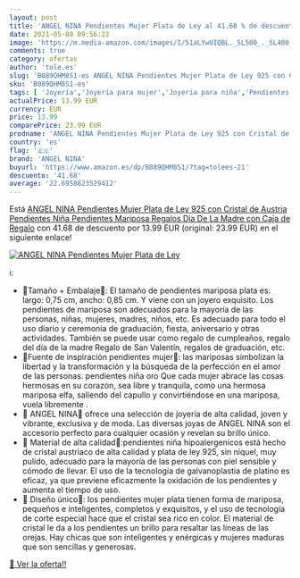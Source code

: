 ```yaml
---
layout: post
title: 'ANGEL NINA Pendientes Mujer Plata de Ley al 41.68 % de descuento'
date: 2021-05-08 09:56:22
image: 'https://m.media-amazon.com/images/I/51aLYwUIQBL._SL500_._SL400_.jpg'
comments: true
category: ofertas
author: 'tole.es'
slug: 'B089QHM8S1-es ANGEL NINA Pendientes Mujer Plata de Ley 925 con Cristal...'
sku: 'B089QHM8S1-es'
tags: [ 'Joyería','Joyería para mujer','Joyería para niña','Pendientes para mujer','Pendientes para niña','angel nina','de','ley','plata', ]
actualPrice: 13.99 EUR
currency: EUR
price: 13.99
comparePrice: 23.99 EUR
prodname: 'ANGEL NINA Pendientes Mujer Plata de Ley 925 con Cristal de Austria Pendientes Niña Pendientes Mariposa Regalos Dia De La Madre con Caja de Regalo'
country: 'es'
flag: '🇪🇸'
brand: 'ANGEL NINA'
buyurl: 'https://www.amazon.es/dp/B089QHM8S1/?tag=tolees-21'
descuento: '41.68'
average: '22.6958823529412'
---
```


Está [ANGEL NINA Pendientes Mujer Plata de Ley 925 con Cristal de Austria Pendientes Niña Pendientes Mariposa Regalos Dia De La Madre con Caja de Regalo](https://www.amazon.es/dp/B089QHM8S1/?tag=tolees-21) con 41.68 de descuento por 13.99 EUR (original: 23.99 EUR) en el siguiente enlace!

[![ANGEL NINA Pendientes Mujer Plata de Ley](https://m.media-amazon.com/images/I/51aLYwUIQBL._SL500_._SL400_.jpg)](https://www.amazon.es/dp/B089QHM8S1/?tag=tolees-21)

ℹ️:

- 🦋Tamaño + Embalaje🦋: El tamaño de pendientes mariposa plata es: largo: 0,75 cm, ancho: 0,85 cm. Y viene con un joyero exquisito. Los pendientes de mariposa son adecuados para la mayoría de las personas, niñas, mujeres, madres, niños, etc. Es adecuado para todo el uso diario y ceremonia de graduación, fiesta, aniversario y otras actividades. También se puede usar como regalo de cumpleaños, regalo del día de la madre Regalo de San Valentín, regalos de graduación, etc.
- 🦋Fuente de inspiración pendientes mujer🦋: las mariposas simbolizan la libertad y la transformación y la búsqueda de la perfección en el amor de las personas. pendientes niña oro Que cada mujer abrace las cosas hermosas en su corazón, sea libre y tranquila, como una hermosa mariposa elfa, saliendo del capullo y convirtiéndose en una mariposa, vuela libremente .
- 🦋 ANGEL NINA🦋 ofrece una selección de joyería de alta calidad, joven y vibrante, exclusiva y de moda. Las diversas joyas de ANGEL NINA son el accesorio perfecto para cualquier ocasión y revelan su brillo único.
- 🦋 Material de alta calidad🦋:pendientes niña hipoalergenicos está hecho de cristal austriaco de alta calidad y plata de ley 925, sin níquel, muy pulido, adecuado para la mayoría de las personas con piel sensible y cómodo de llevar. El uso de la tecnología de galvanoplastia de platino es eficaz, ya que previene eficazmente la oxidación de los pendientes y aumenta el tiempo de uso.
- 🦋 Diseño único🦋: los pendientes mujer plata tienen forma de mariposa, pequeños e inteligentes, completos y exquisitos, y el uso de tecnología de corte especial hace que el cristal sea rico en color. El material de cristal le da a los pendientes un brillo para resaltar las líneas de las orejas. Hay chicas que son inteligentes y enérgicas y mujeres maduras que son sencillas y generosas.

[🛒 Ver la oferta!!](https://www.amazon.es/dp/B089QHM8S1/?tag=tolees-21)
